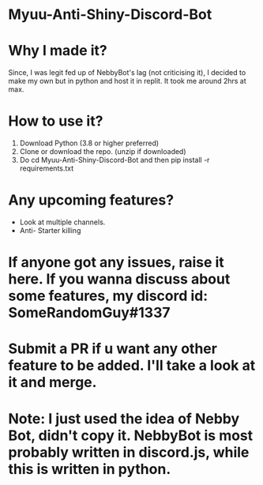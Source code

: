 # Myuu-Anti-Shiny-Discord-Bot

# Why I made it?
Since, I was legit fed up of NebbyBot's lag (not criticising it), I decided to make my own but in python and host it in replit. It took me around 2hrs at max. 

# How to use it?
1. Download Python (3.8 or higher preferred)
2. Clone or download the repo. (unzip if downloaded)
3. Do cd Myuu-Anti-Shiny-Discord-Bot and then pip install -r requirements.txt

# Any upcoming features?
- Look at multiple channels.
- Anti- Starter killing

# If anyone got any issues, raise it here. If you wanna discuss about some features, my discord id: SomeRandomGuy#1337

# Submit a PR if u want any other feature to be added. I'll take a look at it and merge.

# Note: I just used the idea of Nebby Bot, didn't copy it. NebbyBot is most probably written in discord.js, while this is written in python. 
